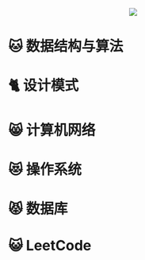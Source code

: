<p align="center"><img src="https://image-ref.oss-cn-shanghai.aliyuncs.com/static/%E5%AD%A6%E4%B9%A0_%E5%8D%9A%E5%AE%A2%E5%BA%95%E9%83%A8%E4%BD%BF%E7%94%A8.png"></p>

# :cat: 数据结构与算法





# :cat2: 设计模式





# :smile_cat: 计算机网络





# :heart_eyes_cat: ​操作系统





# :pouting_cat: 数据库





# :smiley_cat: LeetCode

